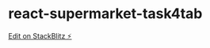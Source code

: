# react-supermarket-task4tab

[Edit on StackBlitz ⚡️](https://stackblitz.com/edit/react-online-store-customer-data?file=src/App.js)
